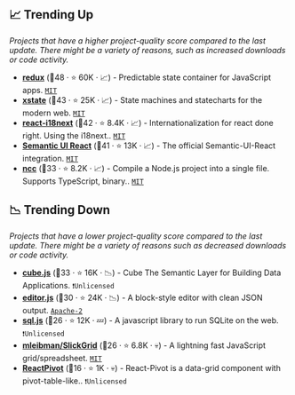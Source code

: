 ## 📈 Trending Up

_Projects that have a higher project-quality score compared to the last update. There might be a variety of reasons, such as increased downloads or code activity._

- <b><a href="https://github.com/reduxjs/redux">redux</a></b> (🥇48 ·  ⭐ 60K · 📈) - Predictable state container for JavaScript apps. <code><a href="http://bit.ly/34MBwT8">MIT</a></code>
- <b><a href="https://github.com/statelyai/xstate">xstate</a></b> (🥈43 ·  ⭐ 25K · 📈) - State machines and statecharts for the modern web. <code><a href="http://bit.ly/34MBwT8">MIT</a></code>
- <b><a href="https://github.com/i18next/react-i18next">react-i18next</a></b> (🥇42 ·  ⭐ 8.4K · 📈) - Internationalization for react done right. Using the i18next.. <code><a href="http://bit.ly/34MBwT8">MIT</a></code>
- <b><a href="https://github.com/Semantic-Org/Semantic-UI-React">Semantic UI React</a></b> (🥇41 ·  ⭐ 13K · 📈) - The official Semantic-UI-React integration. <code><a href="http://bit.ly/34MBwT8">MIT</a></code>
- <b><a href="https://github.com/vercel/ncc">ncc</a></b> (🥉33 ·  ⭐ 8.2K · 📈) - Compile a Node.js project into a single file. Supports TypeScript, binary.. <code><a href="http://bit.ly/34MBwT8">MIT</a></code>

## 📉 Trending Down

_Projects that have a lower project-quality score compared to the last update. There might be a variety of reasons such as decreased downloads or code activity._

- <b><a href="https://github.com/cube-js/cube">cube.js</a></b> (🥉33 ·  ⭐ 16K · 📉) - Cube The Semantic Layer for Building Data Applications. <code>❗Unlicensed</code>
- <b><a href="https://github.com/codex-team/editor.js">editor.js</a></b> (🥈30 ·  ⭐ 24K · 📉) - A block-style editor with clean JSON output. <code><a href="http://bit.ly/3nYMfla">Apache-2</a></code>
- <b><a href="https://github.com/sql-js/sql.js">sql.js</a></b> (🥉26 ·  ⭐ 12K · 💤) - A javascript library to run SQLite on the web. <code>❗Unlicensed</code>
- <b><a href="https://github.com/mleibman/SlickGrid">mleibman/SlickGrid</a></b> (🥉26 ·  ⭐ 6.8K · 💀) - A lightning fast JavaScript grid/spreadsheet. <code><a href="http://bit.ly/34MBwT8">MIT</a></code>
- <b><a href="https://github.com/davidguttman/react-pivot">ReactPivot</a></b> (🥉16 ·  ⭐ 1K · 💀) - React-Pivot is a data-grid component with pivot-table-like.. <code>❗Unlicensed</code>

